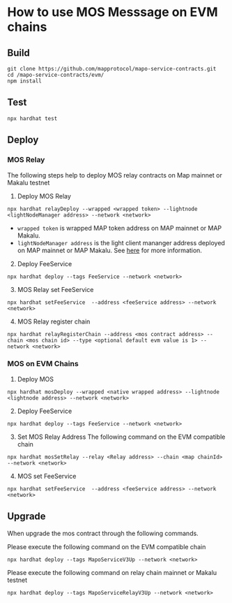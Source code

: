 # How to use MOS Messsage on EVM chains

## Build

```
git clone https://github.com/mapprotocol/mapo-service-contracts.git
cd /mapo-service-contracts/evm/
npm install
```

## Test

```
npx hardhat test
```

## Deploy

### MOS Relay

The following steps help to deploy MOS relay contracts on Map mainnet or Makalu testnet

1. Deploy MOS Relay

```
npx hardhat relayDeploy --wrapped <wrapped token> --lightnode <lightNodeManager address> --network <network>
```

- `wrapped token` is wrapped MAP token address on MAP mainnet or MAP Makalu.
- `lightNodeManager address` is the light client mananger address deployed on MAP mainnet or MAP Makalu. See [here](file:///D:/workSpace/MapoProtocol/docs/develop/mos/protocol/README.md) for more information.

2. Deploy FeeService

```
npx hardhat deploy --tags FeeService --network <network>
```

3.  MOS Relay set  FeeService

```
npx hardhat setFeeService  --address <feeService address> --network <network>
```

4. MOS Relay register chain

```
npx hardhat relayRegisterChain --address <mos contract address> --chain <mos chain id> --type <optional default evm value is 1> --network <network>
```



### MOS on EVM Chains

1. Deploy MOS

```
npx hardhat mosDeploy --wrapped <native wrapped address> --lightnode <lightnode address> --network <network>
```

2. Deploy FeeService

```
npx hardhat deploy --tags FeeService --network <network>
```

3. Set MOS Relay Address The following command on the EVM compatible chain

```
npx hardhat mosSetRelay --relay <Relay address> --chain <map chainId> --network <network>
```

4. MOS set  FeeService

```
npx hardhat setFeeService  --address <feeService address> --network <network>
```



## Upgrade

When upgrade the mos contract through the following commands.

Please execute the following command on the EVM compatible chain

```
npx hardhat deploy --tags MapoServiceV3Up --network <network>
```

Please execute the following command on relay chain mainnet or Makalu testnet

```
npx hardhat deploy --tags MapoServiceRelayV3Up --network <network>
```